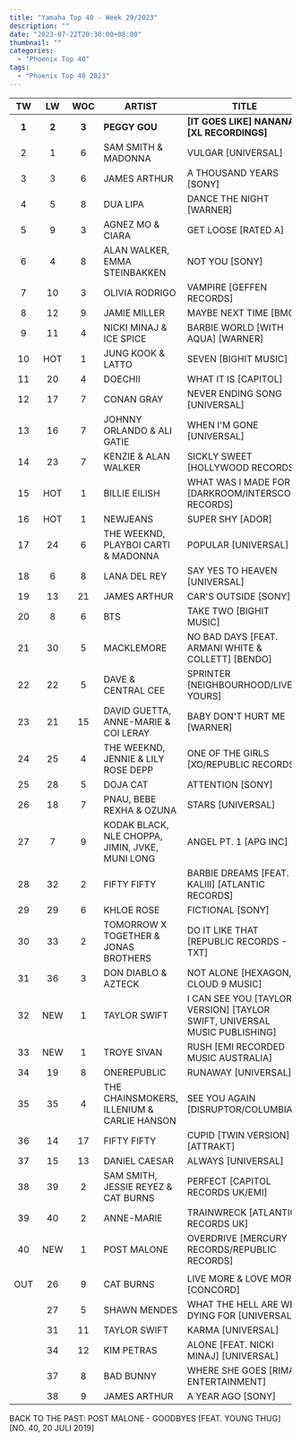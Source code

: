 ```yaml
---
title: "Yamaha Top 40 - Week 29/2023"
description: ""
date: "2023-07-22T20:30:00+08:00"
thumbnail: ""
categories:
  - "Phoenix Top 40"
tags:
  - "Phoenix Top 40 2023"
---
```

<!--more-->
|TW|LW|WOC|ARTIST|TITLE|PEAK|
|:---:|:---:|:---:|---|---|:---:|
|**1**|**2**|**3**|**PEGGY GOU**|**[IT GOES LIKE] NANANA [XL RECORDINGS]**|**1**|
|2|1|6|SAM SMITH & MADONNA|VULGAR [UNIVERSAL]|1|
|3|3|6|JAMES ARTHUR|A THOUSAND YEARS [SONY]|3|
|4|5|8|DUA LIPA|DANCE THE NIGHT [WARNER]|4|
|5|9|3|AGNEZ MO & CIARA|GET LOOSE [RATED A]|5|
|6|4|8|ALAN WALKER, EMMA STEINBAKKEN|NOT YOU [SONY]|1|
|7|10|3|OLIVIA RODRIGO|VAMPIRE [GEFFEN RECORDS]|7|
|8|12|9|JAMIE MILLER|MAYBE NEXT TIME [BMG]|8|
|9|11|4|NICKI MINAJ & ICE SPICE|BARBIE WORLD [WITH AQUA] [WARNER]|9|
|10|HOT|1|JUNG KOOK & LATTO|SEVEN [BIGHIT MUSIC]|10|
|11|20|4|DOECHII|WHAT IT IS [CAPITOL]|11|
|12|17|7|CONAN GRAY|NEVER ENDING SONG [UNIVERSAL]|12|
|13|16|7|JOHNNY ORLANDO & ALI GATIE|WHEN I'M GONE [UNIVERSAL]|13|
|14|23|7|KENZIE & ALAN WALKER|SICKLY SWEET [HOLLYWOOD RECORDS]|14|
|15|HOT|1|BILLIE EILISH|WHAT WAS I MADE FOR [DARKROOM/INTERSCOPE RECORDS]|15|
|16|HOT|1|NEWJEANS|SUPER SHY [ADOR]|16|
|17|24|6|THE WEEKND, PLAYBOI CARTI & MADONNA|POPULAR [UNIVERSAL]|17|
|18|6|8|LANA DEL REY|SAY YES TO HEAVEN [UNIVERSAL]|2|
|19|13|21|JAMES ARTHUR|CAR'S OUTSIDE [SONY]|2|
|20|8|6|BTS|TAKE TWO [BIGHIT MUSIC]|8|
|21|30|5|MACKLEMORE|NO BAD DAYS [FEAT. ARMANI WHITE & COLLETT] [BENDO]|21|
|22|22|5|DAVE & CENTRAL CEE|SPRINTER [NEIGHBOURHOOD/LIVE YOURS]|22|
|23|21|15|DAVID GUETTA, ANNE-MARIE & COI LERAY|BABY DON'T HURT ME [WARNER]|3|
|24|25|4|THE WEEKND, JENNIE & LILY ROSE DEPP|ONE OF THE GIRLS [XO/REPUBLIC RECORDS]|24|
|25|28|5|DOJA CAT|ATTENTION [SONY]|25|
|26|18|7|PNAU, BEBE REXHA & OZUNA|STARS [UNIVERSAL]|18|
|27|7|9|KODAK BLACK, NLE CHOPPA, JIMIN, JVKE, MUNI LONG|ANGEL PT. 1 [APG INC]|4|
|28|32|2|FIFTY FIFTY|BARBIE DREAMS [FEAT. KALIII] [ATLANTIC RECORDS]|28|
|29|29|6|KHLOE ROSE|FICTIONAL [SONY]|29|
|30|33|2|TOMORROW X TOGETHER & JONAS BROTHERS|DO IT LIKE THAT [REPUBLIC RECORDS - TXT]|30|
|31|36|3|DON DIABLO & AZTECK|NOT ALONE [HEXAGON, CLOUD 9 MUSIC]|31|
|32|NEW|1|TAYLOR SWIFT|I CAN SEE YOU [TAYLOR'S VERSION] [TAYLOR SWIFT, UNIVERSAL MUSIC PUBLISHING]|32|
|33|NEW|1|TROYE SIVAN|RUSH [EMI RECORDED MUSIC AUSTRALIA]|33|
|34|19|8|ONEREPUBLIC|RUNAWAY [UNIVERSAL]|19|
|35|35|4|THE CHAINSMOKERS, ILLENIUM & CARLIE HANSON|SEE YOU AGAIN [DISRUPTOR/COLUMBIA]|35|
|36|14|17|FIFTY FIFTY|CUPID [TWIN VERSION] [ATTRAKT]|1|
|37|15|13|DANIEL CAESAR|ALWAYS [UNIVERSAL]|2|
|38|39|2|SAM SMITH, JESSIE REYEZ & CAT BURNS|PERFECT [CAPITOL RECORDS UK/EMI]|38|
|39|40|2|ANNE-MARIE|TRAINWRECK [ATLANTIC RECORDS UK]|39|
|40|NEW|1|POST MALONE|OVERDRIVE [MERCURY RECORDS/REPUBLIC RECORDS]|40|
|||||||
|OUT|26|9|CAT BURNS|LIVE MORE & LOVE MORE [CONCORD]|7|
||27|5|SHAWN MENDES|WHAT THE HELL ARE WE DYING FOR [UNIVERSAL]|27|
||31|11|TAYLOR SWIFT|KARMA [UNIVERSAL]|9|
||34|12|KIM PETRAS|ALONE [FEAT. NICKI MINAJ] [UNIVERSAL]|4|
||37|8|BAD BUNNY|WHERE SHE GOES [RIMAS ENTERTAINMENT]|26|
||38|9|JAMES ARTHUR|A YEAR AGO [SONY]|21|
					
BACK TO THE PAST: POST MALONE - GOODBYES [FEAT. YOUNG THUG] [NO. 40, 20 JULI 2019]